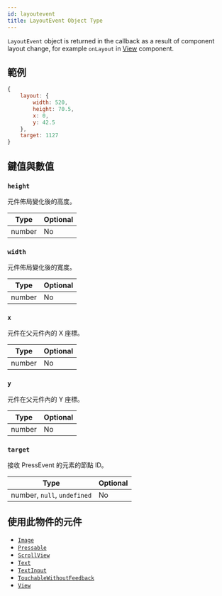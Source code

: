 ```yaml
---
id: layoutevent
title: LayoutEvent Object Type
---
```


`LayoutEvent` object is returned in the callback as a result of component layout change, for example `onLayout` in [View](view) component.

## 範例

```js
{
    layout: {
        width: 520,
        height: 70.5,
        x: 0,
        y: 42.5
    },
    target: 1127
}
```

## 鍵值與數值

### `height`

元件佈局變化後的高度。

| Type   | Optional |
| ------ | -------- |
| number | No       |

### `width`

元件佈局變化後的寬度。

| Type   | Optional |
| ------ | -------- |
| number | No       |

### `x`

元件在父元件內的 X 座標。

| Type   | Optional |
| ------ | -------- |
| number | No       |

### `y`

元件在父元件內的 Y 座標。

| Type   | Optional |
| ------ | -------- |
| number | No       |

### `target`

接收 PressEvent 的元素的節點 ID。

| Type                        | Optional |
| --------------------------- | -------- |
| number, `null`, `undefined` | No       |

## 使用此物件的元件

- [`Image`](image)
- [`Pressable`](pressable)
- [`ScrollView`](scrollview)
- [`Text`](text)
- [`TextInput`](textinput)
- [`TouchableWithoutFeedback`](touchablewithoutfeedback)
- [`View`](view)